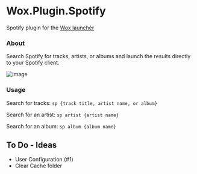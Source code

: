 Wox.Plugin.Spotify
==================

Spotify plugin for the [Wox launcher](https://github.com/qianlifeng/Wox)

### About

Search Spotify for tracks, artists, or albums and launch the results directly to your Spotify client.

![image](http://i.imgur.com/HBBnKJr.gif)

### Usage

Search for tracks: `` sp {track title, artist name, or album} ``

Search for an artist: `` sp artist {artist name} ``

Search for an album: `` sp album {album name} ``

## To Do - Ideas

- User Configuration (#1)
- Clear Cache folder